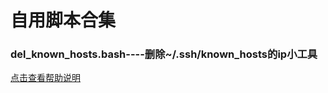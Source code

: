 # 自用脚本合集
### del_known_hosts.bash----删除~/.ssh/known_hosts的ip小工具
[点击查看帮助说明](https://github.com/blandyy/MuScript/blob/master/del_known_hosts.bash-help.png "del_known_hosts.bash-help")
